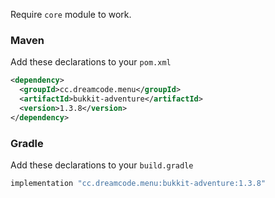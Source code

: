Require ``core`` module to work.
### Maven
Add these declarations to your ``pom.xml``

```xml
<dependency>
  <groupId>cc.dreamcode.menu</groupId>
  <artifactId>bukkit-adventure</artifactId>
  <version>1.3.8</version>
</dependency>
```

### Gradle
Add these declarations to your ``build.gradle``

```gradle
implementation "cc.dreamcode.menu:bukkit-adventure:1.3.8"
```